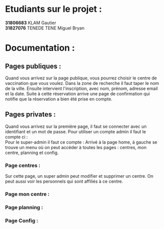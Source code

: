 # Etudiants sur le projet :

**31806683** KLAM Gautier   
**31827076** TENEDE TENE Miguel Bryan  

# Documentation :

## Pages publiques :

Quand vous arrivez sur la page publique, vous pourrez choisir le centre de vaccination que vous voulez. Dans la zone de recherche il faut taper le nom de la ville.
Ensuite intervient l'inscription, avec nom, prénom, adresse email et la date. Suite à cette réservation arrive une page de confirmation qui notifie que la réservation a bien été prise en compte.

## Pages privates : 

Quand vous arrivez sur la première page, il faut se connecter avec un identifiant et un mot de passe. Pour utiliser un compte admin il faut le compte ci :  
Pour le super-admin il faut ce compte : 
Arrivé à la page home, à gauche se trouve un menu où on peut accéder à toutes les pages : centres, mon centre, planning et config.

### Page centres : 

Sur cette page, un super admin peut modifier et supprimer un centre. On peut aussi voir les personnels qui sont affiliés à ce centre.

### Page mon centre : 



### Page planning : 

### Page Config : 
